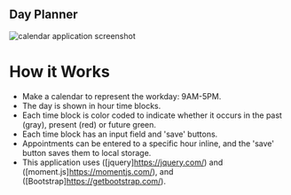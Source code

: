 ## Day Planner

![calendar application screenshot](./screenshots/pw_gen.png "Calendar Application Screen Shot")

# How it Works
* Make a calendar to represent the workday: 9AM-5PM.
* The day is shown in hour time blocks.
* Each time block is color coded to indicate whether it occurs in the past (gray), present (red) or future green.
* Each time block has an input field and 'save' buttons.
* Appointments can be entered to a specific hour inline, and the 'save' button saves them to local storage.
* This application uses ([jquery]https://jquery.com/) and ([moment.js]https://momentjs.com/), and ([Bootstrap]https://getbootstrap.com/).